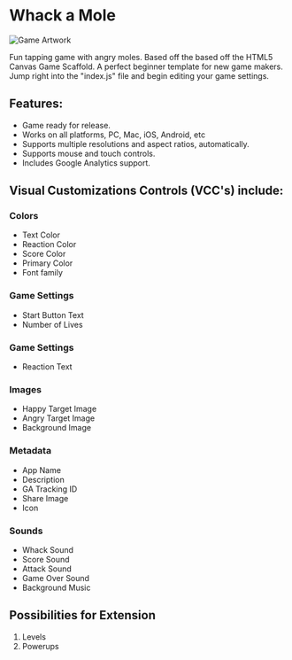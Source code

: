 # Whack a Mole
![Game Artwork](https://i.imgur.com/jcBe9Ef.png)

Fun tapping game with angry moles. Based off the based off the HTML5 Canvas Game Scaffold.
A perfect beginner template for new game makers. Jump right into the "index.js" file and begin editing your game settings.

## Features: 
- Game ready for release.
- Works on all platforms, PC, Mac, iOS, Android, etc 
- Supports multiple resolutions and aspect ratios, automatically. 
- Supports mouse and touch controls. 
- Includes Google Analytics support. 
## Visual Customizations Controls (VCC's) include:
### Colors
  * Text Color
  * Reaction Color
  * Score Color
  * Primary Color
  * Font family
### Game Settings
  * Start Button Text
  * Number of Lives
### Game Settings
  * Reaction Text
### Images
  * Happy Target Image
  * Angry Target Image
  * Background Image
### Metadata
  * App Name
  * Description
  * GA Tracking ID
  * Share Image
  * Icon
### Sounds
  * Whack Sound
  * Score Sound
  * Attack Sound
  * Game Over Sound
  * Background Music
## Possibilities for Extension
1. Levels
2. Powerups